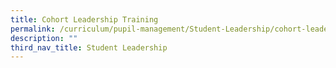 ```yaml
---
title: Cohort Leadership Training
permalink: /curriculum/pupil-management/Student-Leadership/cohort-leadership-training
description: ""
third_nav_title: Student Leadership
---
```

